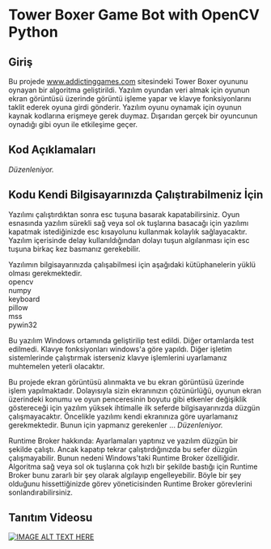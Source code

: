 # Tower Boxer Game Bot with OpenCV Python

## Giriş
Bu projede www.addictinggames.com sitesindeki Tower Boxer oyununu oynayan bir algoritma geliştirildi. Yazılım oyundan veri almak için oyunun ekran görüntüsü üzerinde görüntü işleme yapar ve klavye fonksiyonlarını taklit ederek oyuna girdi gönderir. Yazılım oyunu oynamak için oyunun kaynak kodlarına erişmeye gerek duymaz. Dışarıdan gerçek bir oyuncunun oynadığı gibi oyun ile etkileşime geçer.

## Kod Açıklamaları
_Düzenleniyor._

## Kodu Kendi Bilgisayarınızda Çalıştırabilmeniz İçin
Yazılımı çalıştırdıktan sonra esc tuşuna basarak kapatabilirsiniz. Oyun esnasında yazılım sürekli sağ veya sol ok tuşlarına basacağı için yazılımı kapatmak istediğinizde esc kısayolunu kullanmak kolaylık sağlayacaktır. Yazılım içerisinde delay kullanıldığından dolayı tuşun algılanması için esc tuşuna birkaç kez basmanız gerekebilir.

Yazılımın bilgisayarınızda çalışabilmesi için aşağıdaki kütüphanelerin yüklü olması gerekmektedir.   
opencv  
numpy  
keyboard  
pillow  
mss  
pywin32  

Bu yazılım Windows ortamında geliştirilip test edildi. Diğer ortamlarda test edilmedi. Klavye fonksiyonları windows'a göre yapıldı. Diğer işletim sistemlerinde çalıştırmak isterseniz klavye işlemlerini uyarlamanız muhtemelen yeterli olacaktır.

Bu projede ekran görüntüsü alınmakta ve bu ekran görüntüsü üzerinde işlem yapılmaktadır. Dolayısıyla sizin ekranınızın çözünürlüğü, oyunun ekran üzerindeki konumu ve oyun penceresinin boyutu gibi etkenler değişiklik göstereceği için yazılım yüksek ihtimalle ilk seferde bilgisayarınızda düzgün çalışmayacaktır. Öncelikle yazılımı kendi ekranınıza göre uyarlamanız gerekmektedir. Bunun için yapmanız gerekenler ...
_Düzenleniyor._

Runtime Broker hakkında:
Ayarlamaları yaptınız ve yazılım düzgün bir şekilde çalıştı. Ancak kapatıp tekrar çalıştırdığınızda bu sefer düzgün çalışmayabilir. Bunun nedeni Windows'taki Runtime Broker özelliğidir. Algoritma sağ veya sol ok tuşlarına çok hızlı bir şekilde bastığı için Runtime Broker bunu zararlı bir şey olarak algılayıp engelleyebilir. Böyle bir şey olduğunu hissettiğinizde görev yöneticisinden Runtime Broker görevlerini sonlandırabilirsiniz.

## Tanıtım Videosu

[![IMAGE ALT TEXT HERE](https://img.youtube.com/vi/LMXFIlBQ0YM/0.jpg)](https://www.youtube.com/watch?v=LMXFIlBQ0YM)

